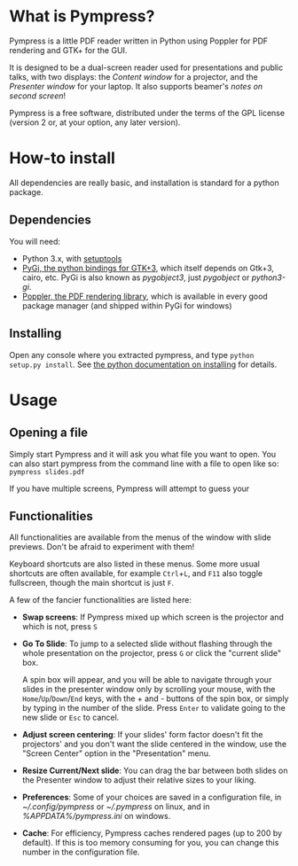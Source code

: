 # What is Pympress?

Pympress is a little PDF reader written in Python using Poppler for PDF rendering and GTK+ for the GUI.

It is designed to be a dual-screen reader used for presentations and public talks, with two displays: the *Content window* for a projector, and the *Presenter window* for your laptop. It also supports beamer's *notes on second screen*!

Pympress is a free software, distributed under the terms of the GPL license (version 2 or, at your option, any later version).

# How-to install

All dependencies are really basic, and installation is standard for a python package.

## Dependencies

You will need:
* Python 3.x, with [setuptools](https://pypi.python.org/pypi/setuptools)
* [PyGi, the python bindings for GTK+3](https://wiki.gnome.org/Projects/PyGObject), which itself depends on Gtk+3, cairo, etc. PyGi is also known as *pygobject3*, just *pygobject* or *python3-gi*.
* [Poppler, the PDF rendering library](http://poppler.freedesktop.org/), which is available in every good package manager (and shipped within PyGi for windows)

## Installing

Open any console where you extracted pympress, and type `python setup.py install`. See [the python documentation on installing](https://docs.python.org/3.5/install/#standard-build-and-install) for details.

# Usage

## Opening a file
Simply start Pympress and it will ask you what file you want to open.
You can also start pympress from the command line with a file to open like so:
`pympress slides.pdf`

If you have multiple screens, Pympress will attempt to guess your 

## Functionalities

All functionalities are available from the menus of the window with slide previews. Don't be afraid to experiment with them!

Keyboard shortcuts are also listed in these menus. Some more usual shortcuts are often available, for example `Ctrl`+`L`, and `F11` also toggle fullscreen, though the main shortcut is just `F`.

A few of the fancier functionalities are listed here:
- **Swap screens**: If Pympress mixed up which screen is the projector and which is not, press `S`
- **Go To Slide**: To jump to a selected slide without flashing through the whole presentation on the projector, press `G` or click the "current  slide" box.

  A spin box will appear, and you will be able to navigate through your slides in the presenter window only by scrolling your mouse, with the `Home`/`Up`/`Down`/`End` keys, with the + and - buttons of the spin box, or simply by typing in the number of the slide. Press `Enter` to validate going to the new slide or `Esc` to cancel.
- **Adjust screen centering**: If your slides' form factor doesn't fit the projectors' and you don't want the slide centered in the window, use the "Screen Center" option in the "Presentation" menu.
- **Resize Current/Next slide**: You can drag the bar between both slides on the Presenter window to adjust their relative sizes to your liking.
- **Preferences**: Some of your choices are saved in a configuration file, in *~/.config/pympress* or *~/.pympress* on linux, and in *%APPDATA%/pympress.ini* on windows.
- **Cache**: For efficiency, Pympress caches rendered pages (up to 200 by default). If this is too memory consuming for you, you can change this number in the configuration file.
